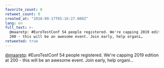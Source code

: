 ```yaml
---
favorite_count: 0
retweet_count: 0
created_at: "2018-09-17T05:16:27.000Z"
lang: en
full_text: >-
  @maaretp: #EuroTestConf 54 people registered. We're capping 2019 edition at
  200 - this will be an awesome event. Join early, help organi…
retweeted: true
---
```


[@maaretp](https://twitter.com/maaretp): #EuroTestConf 54 people registered.
We're capping 2019 edition at 200 - this will be an awesome event. Join early,
help organi…
